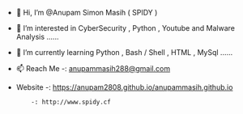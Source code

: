 - 👋 Hi, I’m @Anupam Simon Masih ( SPIDY )
- 👀 I’m interested in CyberSecurity , Python , Youtube and Malware Analysis  ......
- 🌱 I’m currently learning Python , Bash / Shell , HTML , MySql  ......
- 📫 Reach Me -: anupammasih288@gmail.com
- Website -: https://anupam2808.github.io/anupammasih.github.io
    
          -: http://www.spidy.cf

<!---
Anupam2808/Anupam2808 is a ✨ special ✨ repository because its `README.md` (this file) appears on your GitHub profile.
You can click the Preview link to take a look at your changes.
--->
